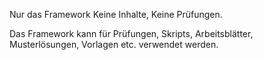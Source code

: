 Nur das Framework
Keine Inhalte, Keine Prüfungen.

Das Framework kann für Prüfungen, Skripts, Arbeitsblätter, Musterlösungen, Vorlagen etc. verwendet werden.